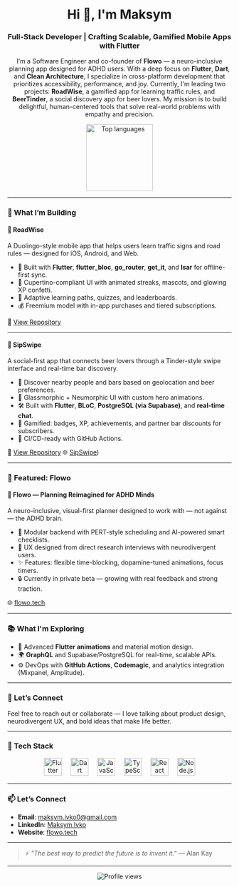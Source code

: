 <h1 align="center">Hi 👋, I'm Maksym</h1>
<h3 align="center">Full-Stack Developer | Crafting Scalable, Gamified Mobile Apps with Flutter</h3>

<p align="center">
  I’m a Software Engineer and co-founder of <strong>Flowo</strong> — a neuro-inclusive planning app designed for ADHD users. With a deep focus on <strong>Flutter</strong>, <strong>Dart</strong>, and <strong>Clean Architecture</strong>, I specialize in cross-platform development that prioritizes accessibility, performance, and joy. Currently, I'm leading two projects: <strong>RoadWise</strong>, a gamified app for learning traffic rules, and <strong>BeerTinder</strong>, a social discovery app for beer lovers. My mission is to build delightful, human-centered tools that solve real-world problems with empathy and precision.
</p>

<div align="center">
  <img src="https://github-readme-stats.vercel.app/api/top-langs?username=Zu9zwan9&layout=compact&langs_count=50&theme=dracula&hide_border=true" height="150" alt="Top languages" />
</div>

---

### 🚀 What I’m Building

#### 🚗 RoadWise  
A Duolingo-style mobile app that helps users learn traffic signs and road rules — designed for iOS, Android, and Web.

- 🔧 Built with **Flutter**, **flutter_bloc**, **go_router**, **get_it**, and **Isar** for offline-first sync.
- 📱 Cupertino-compliant UI with animated streaks, mascots, and glowing XP confetti.
- 🧠 Adaptive learning paths, quizzes, and leaderboards.
- 💰 Freemium model with in-app purchases and tiered subscriptions.

🔗 [View Repository](https://github.com/Zu9zwan9/roadwise)

---

#### 🍺 SipSwipe
A social-first app that connects beer lovers through a Tinder-style swipe interface and real-time bar discovery.

- 🍻 Discover nearby people and bars based on geolocation and beer preferences.
- 🎨 Glassmorphic + Neumorphic UI with custom hero animations.
- 🛠 Built with **Flutter**, **BLoC**, **PostgreSQL (via Supabase)**, and **real-time chat**.
- 🏅 Gamified: badges, XP, achievements, and partner bar discounts for subscribers.
- 🚀 CI/CD-ready with GitHub Actions.

🔗 [View Repository](https://github.com/Zu9zwan9/bartinder)
🌐 [SipSwipe](https://zu9zwan9.github.io/sipswipe-landing/))

---

### 🌟 Featured: Flowo

#### 🧠 Flowo — Planning Reimagined for ADHD Minds  
A neuro-inclusive, visual-first planner designed to work with — not against — the ADHD brain.

- 🧩 Modular backend with PERT-style scheduling and AI-powered smart checklists.
- 🎯 UX designed from direct research interviews with neurodivergent users.
- ✨ Features: flexible time-blocking, dopamine-tuned animations, focus timers.
- 🔒 Currently in private beta — growing with real feedback and strong traction.

🌐 [flowo.tech](https://flowo.tech)

---

### 📚 What I'm Exploring

- 🎨 Advanced **Flutter animations** and material motion design.
- 🌍 **GraphQL** and Supabase/PostgreSQL for real-time, scalable APIs.
- ⚙️ DevOps with **GitHub Actions**, **Codemagic**, and analytics integration (Mixpanel, Amplitude).

---

### 🤝 Let’s Connect

Feel free to reach out or collaborate — I love talking about product design, neurodivergent UX, and bold ideas that make life better.

---



### 🧰 Tech Stack
<div align="center">
  <img src="https://cdn.jsdelivr.net/gh/devicons/devicon/icons/flutter/flutter-original.svg" height="40" alt="Flutter" title="Flutter" />
  <img width="12" />
  <img src="https://cdn.jsdelivr.net/gh/devicons/devicon/icons/dart/dart-original.svg" height="40" alt="Dart" title="Dart" />
  <img width="12" />
  <img src="https://cdn.jsdelivr.net/gh/devicons/devicon/icons/javascript/javascript-original.svg" height="40" alt="JavaScript" title="JavaScript" />
  <img width="12" />
  <img src="https://cdn.jsdelivr.net/gh/devicons/devicon/icons/typescript/typescript-original.svg" height="40" alt="TypeScript" title="TypeScript" />
  <img width="12" />
  <img src="https://cdn.jsdelivr.net/gh/devicons/devicon/icons/react/react-original.svg" height="40" alt="React" title="React" />
  <img width="12" />
  <img src="https://cdn.jsdelivr.net/gh/devicons/devicon/icons/nodejs/nodejs-original.svg" height="40" alt="Node.js" title="Node.js" />
</div>

---

### 📫 Let’s Connect
- **Email**: [maksym.ivko0@gmail.com](mailto:maksym.ivko0@gmail.com)  
- **LinkedIn**: [Maksym Ivko](https://www.linkedin.com/in/maksym-ivko)  
- **Website**: [flowo.tech](https://flowo.tech)

---

> ⚡ *"The best way to predict the future is to invent it."* — Alan Kay

---

<p align="center">
  <img src="https://komarev.com/ghpvc/?username=Zu9zwan9&style=flat-square&color=blue" alt="Profile views" />
</p>
